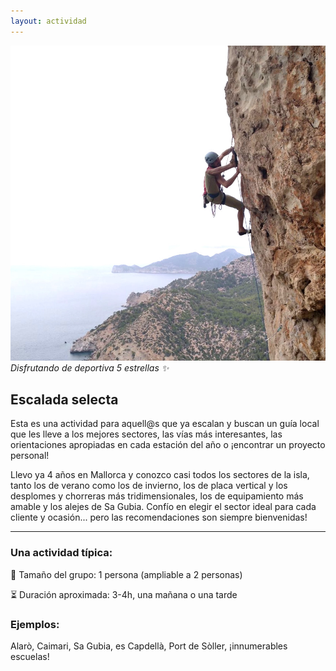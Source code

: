 ```yaml
---
layout: actividad
---
```


![Disfrutando de deportiva 5 estrellas ✨](./../assets/img/deportiva-selecta.jpg)
*Disfrutando de deportiva 5 estrellas ✨*

## Escalada selecta

Esta es una actividad para aquell@s que ya escalan y buscan un guía local que les lleve a los mejores sectores, las vías más interesantes, las orientaciones apropiadas en cada estación del año o ¡encontrar un proyecto personal!

Llevo ya 4 años en Mallorca y conozco casi todos los sectores de la isla, tanto los de verano como los de invierno, los de placa vertical y los desplomes y chorreras más tridimensionales, los de equipamiento más amable y los alejes de Sa Gubia. Confío en elegir el sector ideal para cada cliente y ocasión... pero las recomendaciones son siempre bienvenidas!

* * *

### Una actividad típica:<br>
👥 Tamaño del grupo: 1 persona (ampliable a 2 personas)

⏳ Duración aproximada: 3-4h, una mañana o una tarde

### Ejemplos:<br>
Alarò, Caimari, Sa Gubia, es Capdellà, Port de Sòller, ¡innumerables escuelas!
